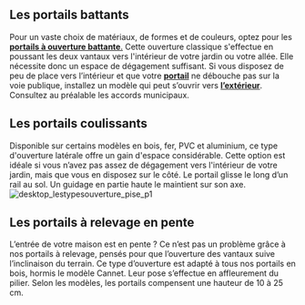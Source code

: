 ## Les portails battants
Pour un vaste choix de matériaux, de formes et de couleurs, optez pour les [**portails à ouverture battante**](/portails-battants-CCN0208)[.](/portails-CCN0089/portails-battants-CCN0208) Cette ouverture classique s'effectue en poussant les deux vantaux vers l'intérieur de votre jardin ou votre allée. Elle nécessite donc un espace de dégagement suffisant.
Si vous disposez de peu de place vers l’intérieur et que votre [**portail**](/portails-CCN0089) ne débouche pas sur la voie publique, installez un modèle qui peut s’ouvrir vers **[l’extérieur](/exterieur-jardin-CCU0008)**. Consultez au préalable les accords municipaux.
## Les portails coulissants
Disponible sur certains modèles en bois, fer, PVC et aluminium, ce type d'ouverture latérale offre un gain d'espace considérable. Cette option est idéale si vous n’avez pas assez de dégagement vers l'intérieur de votre jardin, mais que vous en disposez sur le côté.
Le portail glisse le long d’un rail au sol. Un guidage en partie haute le maintient sur son axe.
![desktop_lestypesouverture_pise_p1](//statics.lapeyre.fr/img/contrib/2bdd4da300205209/desktop_lestypesouverture_pise_p1.jpg)
##
## Les portails à relevage en pente
L’entrée de votre maison est en pente ? Ce n’est pas un problème grâce à nos portails à relevage, pensés pour que l’ouverture des vantaux suive l’inclinaison du terrain. Ce type d’ouverture est adapté à tous nos portails en bois, hormis le modèle Cannet.
Leur pose s’effectue en affleurement du pilier. Selon les modèles, les portails compensent une hauteur de 10 à 25 cm.